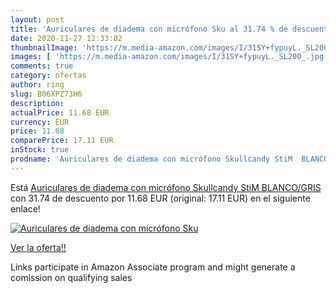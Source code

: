 ```yaml
---
layout: post
title: 'Auriculares de diadema con micrófono Sku al 31.74 % de descuento'
date: 2020-11-27 12:33:02
thumbnailImage: 'https://m.media-amazon.com/images/I/31SY+fypuyL._SL200_.jpg'
images: [ 'https://m.media-amazon.com/images/I/31SY+fypuyL._SL200_.jpg' ]
comments: true
category: ofertas
author: ring
slug: B06XPZ73H6
description:
actualPrice: 11.68 EUR
currency: EUR
price: 11.68
comparePrice: 17.11 EUR
inStock: true
prodname: 'Auriculares de diadema con micrófono Skullcandy StiM  BLANCO/GRIS'
---
```


Está [Auriculares de diadema con micrófono Skullcandy StiM  BLANCO/GRIS](https://www.amazon.es/dp/B06XPZ73H6/?tag=tolees-21) con 31.74 de descuento por 11.68 EUR (original: 17.11 EUR) en el siguiente enlace!

[![Auriculares de diadema con micrófono Sku](https://m.media-amazon.com/images/I/31SY+fypuyL._SL200_.jpg)](https://www.amazon.es/dp/B06XPZ73H6/?tag=tolees-21)

[Ver la oferta!!](https://www.amazon.es/dp/B06XPZ73H6/?tag=tolees-21)

Links participate in Amazon Associate program and might generate a comission on qualifying sales


